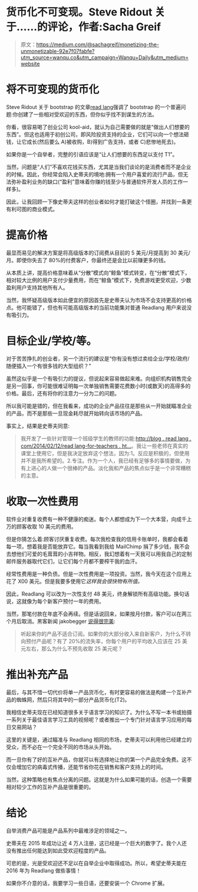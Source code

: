 # 货币化不可变现。Steve Ridout 关于……的评论，作者:Sacha Greif

> 原文：<https://medium.com/@sachagreif/monetizing-the-unmonetizable-92e7f07fabfe?utm_source=wanqu.co&utm_campaign=Wanqu+Daily&utm_medium=website>

# 将不可变现的货币化

Steve Ridout 关于 bootstrap 的文章[read lang](http://readlang.com/)强调了 bootstrap 的一个普遍问题:你创建了一些相对受欢迎的东西，但你似乎找不到谋生的方法。

你看，很容易喝了创业公司 kool-aid，就认为自己需要做的就是“做出人们想要的东西”。但这也适用于初创公司，即风险投资支持的企业，它们可以向一个想法砸钱，让它成长(然后要么 A)被收购，B)得到广告支持，或者 C)悲惨地死去)。

如果你是一个自举者，完整的引语应该是“让人们想要的东西足以支付 T1”。

当然，问题是“人们”不喜欢花钱买东西，尤其是当我们谈论的是消费者而不是企业的时候。因此，你经常会陷入史蒂夫的境地:拥有一个用户喜爱的流行产品，但无法弥补盈利业务的缺口(“盈利”意味着你赚的钱至少与普通软件开发人员的工作一样多)。

因此，让我回顾一下像史蒂夫这样的创业者如何才能打破这个怪圈，并找到一条更有利可图的商业模式。

# 提高价格

最显而易见的解决方案是将高级版本的订阅费从目前的 5 美元/月提高到 30 美元/月。即使你失去了 80%的付费客户，你最终还是会比以前赚更多的钱。

从本质上讲，提高价格意味着从“分散”模式向“鲸鱼”模式转变，在“分散”模式下，相对较大比例的用户支付少量费用，而在“鲸鱼”模式下，免费游戏更受欢迎，少数盈利用户支持其他所有人。

当然，我怀疑高级版本如此便宜的原因首先是史蒂夫认为市场不会支持更高的价格点。他可能错了，但也有可能高级版本的当前功能集对普通 Readlang 用户来说没有吸引力。

# 目标企业/学校/等。

对于苦苦挣扎的创业者，另一个流行的建议是“你有没有想过卖给企业/学校/政府/随便插入一个有很多钱的大型组织？”

虽然这似乎是一个有吸引力的提议，但说起来容易做起来难。向组织机构销售完全是另一回事，你可能很难证明每一次单独销售需要花费数小时(或数天)的高得多的价格。最后，还有将你的注意力一分为二的问题。

所以我可能是错的，但在我看来，成功的企业产品往往是那些从一开始就瞄准企业的产品，而不是那些一旦现金耗尽就开始转向该市场的产品。

事实上，结果是史蒂夫同意:

> 我开发了一些针对管理一个班级学生的教师的功能:[http://blog . read lang . com/2014/02/12/read lang-for-teachers . ht...](http://blog.readlang.com/2014/02/12/readlang-for-teachers.html)。我让一些老师在真实的课堂上使用它，但是我决定放弃这个想法，因为:1。反应是积极的，但使用并不是我所希望的。2.专注。作为一个人，我已经有足够多的事情要做，为有上进心的人做一个很棒的产品。淡化我和产品的焦点似乎是一个非常糟糕的主意。

# 收取一次性费用

软件业对重复收费有一种不健康的痴迷。每个人都想成为下一个大本营，向成千上万的顾客收取 10 美元的费用。

但是你猜怎么着:顾客讨厌重复收费。每次我检查我的信用卡账单时，我都会看着每一项，想着我是否能放弃它。每当我看到我给 MailChimp 捐了多少钱，我不会去想他们可爱的毛茸茸的小吉祥物。相反，我幻想着有一天我可以用我自己的定制邮件服务器取代它们，让它们每个月都不要榨干我的血汗。

经常性费用是一种负债。但是一次性费用是一项投资。当然，我今天在这个应用上花了 X00 美元。但是我要多使用它*这样我会很快物有所值。*

因此，Readlang 可以改为一次性支付 48 美元，终身解锁所有高级功能。换句话说，这就像为每个新客户预付一年的费用。

当然，那笔付款在年底不会再续。但是话说回来，如果按月付款，客户可以在两三个月后取消。黑客新闻 jakobegger [说得很完美](https://news.ycombinator.com/item?id=10857073):

> 听起来你的产品不适合订阅。如果你的大部分收入来自新客户，为什么不转向预付产品呢？有了 20%的流失率，你每个用户的平均收入应该在 25 美元左右，那么为什么不预先收取 25 美元呢？

# 推出补充产品

最后，与其不惜一切代价将单一产品货币化，有时更容易的做法是构建一个互补产品的蜘蛛网，然后只将其中的一部分产品货币化(T2)。

我相信史蒂夫现在已经知道很多关于语言学习的知识了。为什么不写一本书或拍摄一系列关于最佳语言学习工具的视频呢？或者推出一个专门针对语言学习应用的每日交易网站？

这里的关键是，通过瞄准与 Readlang 相同的市场，史蒂夫可以利用他已经建立的受众，而不必在一个完全不同的市场从头开始。

而一旦你有了好的互补产品，你就可以有选择地让你的第一个产品完全免费。这不仅会增加它的病毒式传播，还能节省你花在销售和客户支持上的时间。

当然，这种策略也有焦点分离的问题。这就是为什么如果可能的话，创造一个需要相对较少工作的互补产品是很重要的。

# 结论

自举消费产品可能是产品系列中最难涉足的领域之一。

史蒂夫在 2015 年成功让近 4 万人注册，这已经是一个巨大的数字了。我个人还没有推出任何能达到如此受欢迎程度的产品。

可悲的是，光是受欢迎还不足以在自举企业中取得成功。所以，希望史蒂夫能在 2016 年为 Readlang 做些事情！

如果你不介意的话，我要学习一些日语，还要安装一个 Chrome 扩展。